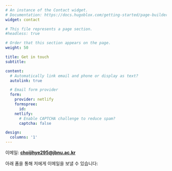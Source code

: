 ```yaml
---
# An instance of the Contact widget.
# Documentation: https://docs.hugoblox.com/getting-started/page-builder/
widget: contact

# This file represents a page section.
#headless: true

# Order that this section appears on the page.
weight: 50

title: Get in touch
subtitle:

content:
  # Automatically link email and phone or display as text?
  autolink: true

  # Email form provider
  form:
    provider: netlify
    formspree:
      id:
    netlify:
      # Enable CAPTCHA challenge to reduce spam?
      captcha: false

design:
  columns: '1'
---
```

<p>이메일: <strong><a href="mailto:choijihye295@jbnu.ac.kr">choijihye295@jbnu.ac.kr</a></strong></p>
<p>아래 폼을 통해 저에게 이메일을 보낼 수 있습니다:</p>